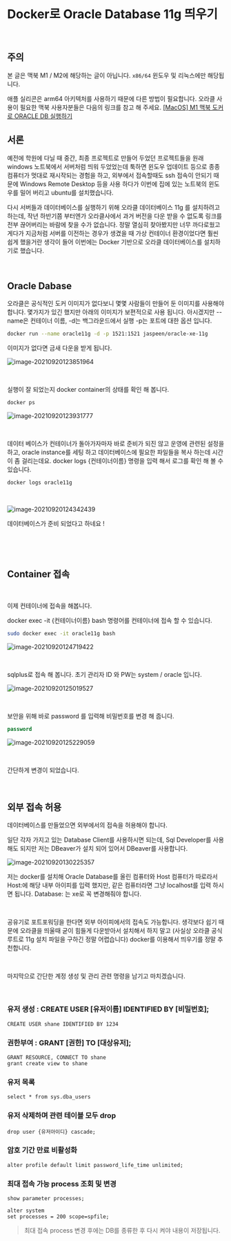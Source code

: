 # Docker로 Oracle Database 11g 띄우기

​	

## 주의

본 글은 맥북 M1 / M2에 해당하는 글이 아닙니다. `x86/64` 윈도우 및 리눅스에만 해당됩니다.

애플 실리콘은 arm64 아키텍처를 사용하기 때문에 다른 방법이 필요합니다. 오라클 사용이 필요한 맥북 사용자분들은 다음의 링크를 참고 해 주세요. [[MacOS] M1 맥북 도커로 ORACLE DB 실행하기](https://shanepark.tistory.com/400)	

## 서론	

예전에 학원에 다닐 때 중간, 최종 프로젝트로 만들어 두었던 프로젝트들을 원래 windows 노트북에서 서버처럼 띄워 두었었는데 툭하면 윈도우 업데이트 등으로 종종 컴퓨터가 멋대로 재시작되는 경험을 하고, 외부에서 접속할때도 ssh 접속이 안되기 때문에  Windows Remote Desktop 등을 사용 하다가 이번에 집에 있는 노트북의 윈도우를 밀어 버리고 ubuntu를 설치했습니다.

다시 서버들과 데이터베이스를 실행하기 위해 오라클 데이터베이스 11g 를 설치하려고 하는데, 작년 하반기쯤 부터엔가 오라클사에서 과거 버전을 다운 받을 수 없도록 링크를 전부 끊어버리는 바람에  찾을 수가 없습니다. 정말 열심히 찾아봤지만 너무 까다로웠고 게다가 지금처럼 서버를 이전하는 경우가 생겼을 때 가상 컨테이너 환경이었다면 훨씬 쉽게 했을거란 생각이 들어 이번에는 Docker 기반으로 오라클 데이터베이스를 설치하기로 했습니다.

​	

## Oracle Dabase

오라클은 공식적인 도커 이미지가 없다보니 몇몇 사람들이 만들어 둔 이미지를 사용해야 합니다. 몇가지가 있긴 했지만 아래의 이미지가 보편적으로 사용 됩니다. 아시겠지만 --name은 컨테이너 이름, -d는 백그라운드에서 실행 -p는 포트에 대한 옵션 입니다.

```bash
docker run --name oracle11g -d -p 1521:1521 jaspeen/oracle-xe-11g
```

이미지가 없다면 금새 다운을 받게 됩니다.

![image-20210920123851964](https://raw.githubusercontent.com/Shane-Park/markdownBlog/master/devops/docker/oracle.assets/image-20210920123851964.webp)

​	

실행이 잘 되었는지 docker container의 상태를 확인 해 봅니다.		

```bash
docker ps
```

![image-20210920123931777](https://raw.githubusercontent.com/Shane-Park/markdownBlog/master/devops/docker/oracle.assets/image-20210920123931777.webp)

​		

데이터 베이스가 컨테이너가 돌아가자마자 바로 준비가 되진 않고 운영에 관련된 설정을 하고, oracle instance를 세팅 하고 데이터베이스에 필요한 파일들을 복사 하는데 시간이 좀 걸리는데요. docker logs {컨테이너이름} 명령을 입력 해서 로그를 확인 해 볼 수 있습니다.

```bash
docker logs oracle11g
```

​	

![image-20210920124342439](https://raw.githubusercontent.com/Shane-Park/markdownBlog/master/devops/docker/oracle.assets/image-20210920124342439.webp)

데이터베이스가 준비 되었다고 하네요 ! 

​	

​	

## Container 접속

​	

이제 컨테이너에 접속을 해봅니다. 

docker exec -it {컨테이너이름} bash 명령어를 컨테이너에 접속 할 수 있습니다.

```bash
sudo docker exec -it oracle11g bash
```

![image-20210920124719422](https://raw.githubusercontent.com/Shane-Park/markdownBlog/master/devops/docker/oracle.assets/image-20210920124719422.webp)

​	

sqlplus로 접속 해 봅니다. 초기 관리자 ID 와 PW는 system / oracle 입니다.

![image-20210920125019527](https://raw.githubusercontent.com/Shane-Park/markdownBlog/master/devops/docker/oracle.assets/image-20210920125019527.webp)

​	

보안을 위해 바로 password 를 입력해 비밀번호를 변경 해 줍니다.

```sql
password
```

![image-20210920125229059](https://raw.githubusercontent.com/Shane-Park/markdownBlog/master/devops/docker/oracle.assets/image-20210920125229059.webp)

​	

간단하게 변경이 되었습니다.

​	

## 외부 접속 허용

데이터베이스를 만들었으면 외부에서의 접속을 허용해야 합니다.

일단 각자 가지고 있는 Database Client를 사용하시면 되는데, Sql Developer를 사용해도 되지만 저는 DBeaver가 설치 되어 있어서 DBeaver를 사용합니다.

![image-20210920130225357](https://raw.githubusercontent.com/Shane-Park/markdownBlog/master/devops/docker/oracle.assets/image-20210920130225357.webp)

저는 docker를 설치해 Oracle Database를 올린 컴퓨터와 Host 컴퓨터가 따로라서 Host:에 해당 내부 아이피를 입력 했지만, 같은 컴퓨터라면 그냥 localhost를 입력 하시면 됩니다. Database: 는 xe로 꼭 변경해줘야 합니다.

​	

공유기로 포트포워딩을 한다면 외부 아이피에서의 접속도 가능합니다. 생각보다 쉽기 때문에 오라클을 띄울때 굳이 힘들게 다운받아서 설치해서 하지 말고 (사실상 오라클 공식 루트로 11g 설치 파일을 구하긴 정말 어렵습니다) docker를 이용해서 띄우기를 정말 추천합니다.

​	

마지막으로 간단한 계정 생성 및 관리 관련 명령을 남기고 마치겠습니다.

​	

### 유저 생성 : CREATE USER [유저이름] IDENTIFIED BY [비밀번호];
```
CREATE USER shane IDENTIFIED BY 1234
```
### 권한부여 : GRANT [권한] TO [대상유저];
```
GRANT RESOURCE, CONNECT TO shane
grant create view to shane
```
### 유저 목록
```
select * from sys.dba_users
```
### 유저 삭제하며 관련 테이블 모두 drop
```
drop user {유저아이디} cascade;
```

### 암호 기간 만료 비활성화
```
alter profile default limit password_life_time unlimited;
```

### 최대 접속 가능 process 조회 및 변경
```
show parameter processes;
```

```
alter system
set processes = 200 scope=spfile;
```
> 최대 접속 process 변경 후에는 DB를 종류한 후 다시 켜야 내용이 저장됩니다.

